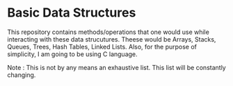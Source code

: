 # Basic Data Structures

This repository contains methods/operations that one would use while interacting with these data strucutures. Theese would be Arrays, Stacks, Queues, Trees, Hash Tables, Linked Lists. Also, for the purpose of simplicity, I am going to be using C language.

Note : This is not by any means an exhaustive list. This list will be constantly changing.

